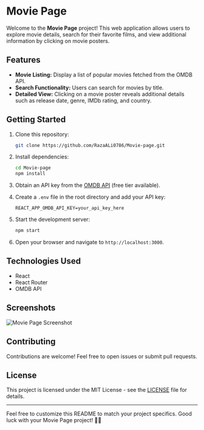 # Movie Page

Welcome to the **Movie Page** project! This web application allows users to explore movie details, search for their favorite films, and view additional information by clicking on movie posters.

## Features

- **Movie Listing:** Display a list of popular movies fetched from the OMDB API.
- **Search Functionality:** Users can search for movies by title.
- **Detailed View:** Clicking on a movie poster reveals additional details such as release date, genre, IMDb rating, and country.

## Getting Started

1. Clone this repository:

   ```bash
   git clone https://github.com/RazaALi0786/Movie-page.git
   ```

2. Install dependencies:

   ```bash
   cd Movie-page
   npm install
   ```

3. Obtain an API key from the [OMDB API](http://www.omdbapi.com/) (free tier available).

4. Create a `.env` file in the root directory and add your API key:

   ```env
   REACT_APP_OMDB_API_KEY=your_api_key_here
   ```

5. Start the development server:

   ```bash
   npm start
   ```

6. Open your browser and navigate to `http://localhost:3000`.

## Technologies Used

- React
- React Router
- OMDB API

## Screenshots

![Movie Page Screenshot](https://capture.dropbox.com/aLrQhvKG2UfJrKvB)

## Contributing

Contributions are welcome! Feel free to open issues or submit pull requests.

## License

This project is licensed under the MIT License - see the [LICENSE](LICENSE) file for details.

---

Feel free to customize this README to match your project specifics. Good luck with your Movie Page project! 🎥🍿

